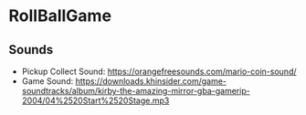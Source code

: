 # RollBallGame

## Sounds
- Pickup Collect Sound: https://orangefreesounds.com/mario-coin-sound/
- Game Sound: https://downloads.khinsider.com/game-soundtracks/album/kirby-the-amazing-mirror-gba-gamerip-2004/04%2520Start%2520Stage.mp3
